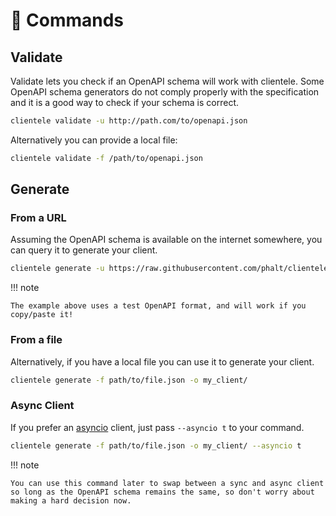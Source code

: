 
# 📝 Commands

## Validate

Validate lets you check if an OpenAPI schema will work with clientele. Some OpenAPI schema generators do not comply properly with the specification and it is a good way to check if your schema is correct.

```sh
clientele validate -u http://path.com/to/openapi.json
```

Alternatively you can provide a local file:

```sh
clientele validate -f /path/to/openapi.json
```

## Generate

### From a URL

Assuming the OpenAPI schema is available on the internet somewhere, you can query it to generate your client.

```sh
clientele generate -u https://raw.githubusercontent.com/phalt/clientele/main/example_openapi_specs/best.json -o my_client/
```

!!! note

    The example above uses a test OpenAPI format, and will work if you copy/paste it!

### From a file

Alternatively, if you have a local file you can use it to generate your client.

```sh
clientele generate -f path/to/file.json -o my_client/
```

### Async Client

If you prefer an [asyncio](https://docs.python.org/3/library/asyncio.html) client, just pass `--asyncio t` to your command.

```sh
clientele generate -f path/to/file.json -o my_client/ --asyncio t
```

!!! note

    You can use this command later to swap between a sync and async client so long as the OpenAPI schema remains the same, so don't worry about making a hard decision now.
